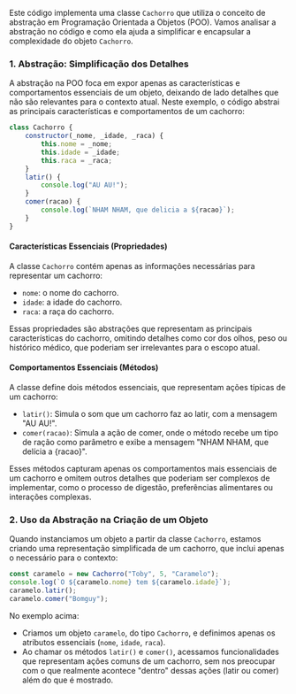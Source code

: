 Este código implementa uma classe `Cachorro` que utiliza o conceito de abstração em Programação Orientada a Objetos (POO). Vamos analisar a abstração no código e como ela ajuda a simplificar e encapsular a complexidade do objeto `Cachorro`.

### 1. Abstração: Simplificação dos Detalhes
A abstração na POO foca em expor apenas as características e comportamentos essenciais de um objeto, deixando de lado detalhes que não são relevantes para o contexto atual. Neste exemplo, o código abstrai as principais características e comportamentos de um cachorro:

```javascript
class Cachorro {
    constructor(_nome, _idade, _raca) {
        this.nome = _nome;
        this.idade = _idade;
        this.raca = _raca;
    }
    latir() {
        console.log("AU AU!");
    }
    comer(racao) {
        console.log(`NHAM NHAM, que delicia a ${racao}`);
    }
}
```

#### Características Essenciais (Propriedades)
A classe `Cachorro` contém apenas as informações necessárias para representar um cachorro:
   - `nome`: o nome do cachorro.
   - `idade`: a idade do cachorro.
   - `raca`: a raça do cachorro.

Essas propriedades são abstrações que representam as principais características do cachorro, omitindo detalhes como cor dos olhos, peso ou histórico médico, que poderiam ser irrelevantes para o escopo atual.

#### Comportamentos Essenciais (Métodos)
A classe define dois métodos essenciais, que representam ações típicas de um cachorro:
   - `latir()`: Simula o som que um cachorro faz ao latir, com a mensagem "AU AU!".
   - `comer(racao)`: Simula a ação de comer, onde o método recebe um tipo de ração como parâmetro e exibe a mensagem "NHAM NHAM, que delícia a {racao}".

Esses métodos capturam apenas os comportamentos mais essenciais de um cachorro e omitem outros detalhes que poderiam ser complexos de implementar, como o processo de digestão, preferências alimentares ou interações complexas.

### 2. Uso da Abstração na Criação de um Objeto
Quando instanciamos um objeto a partir da classe `Cachorro`, estamos criando uma representação simplificada de um cachorro, que inclui apenas o necessário para o contexto:

```javascript
const caramelo = new Cachorro("Toby", 5, "Caramelo");
console.log(`O ${caramelo.nome} tem ${caramelo.idade}`);
caramelo.latir();
caramelo.comer("Bomguy");
```

No exemplo acima:
- Criamos um objeto `caramelo`, do tipo `Cachorro`, e definimos apenas os atributos essenciais (`nome`, `idade`, `raca`).
- Ao chamar os métodos `latir()` e `comer()`, acessamos funcionalidades que representam ações comuns de um cachorro, sem nos preocupar com o que realmente acontece "dentro" dessas ações (latir ou comer) além do que é mostrado.

